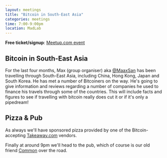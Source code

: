 ```yaml
---
layout: meetings
title: "Bitcoin in South-East Asia"
categories: meetings
time: 7:00-9:00pm
location: MadLab
---
```


**Free ticket/signup**: [Meetup.com event][meetup-event]

## Bitcoin in South-East Asia

For the last four months, Max (group organiser) aka [@MaaxSan][@MaaxSan] has been travelling through South-East Asia, including China, Hong Kong, Japan and South Korea. He has met a number of Bitcoiners on the way. He's going to give information and reviews regarding a number of companies he used to finance his travels through some of the countries. This will include facts and figures to see if travelling with bitcoin really does cut it or if it's only a pipedream!

## Pizza & Pub

As always we'll have sponsored pizza provided by one of the Bitcoin-accepting [Takeaway.com][takeaway] vendors.

Finally at around 9pm we'll head to the pub, which of course is our old friend [Common][common] over the road.

[@MaaxSan]: https://twitter.com/MaaxSan
[takeaway]: http://www.takeaway.com/
[common]: http://www.aplacecalledcommon.co.uk
[meetup-event]: http://www.meetup.com/Bitcoin-Manchester/events/228944822/
